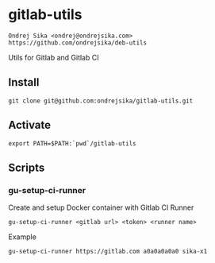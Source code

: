# gitlab-utils

    Ondrej Sika <ondrej@ondrejsika.com>
    https://github.com/ondrejsika/deb-utils

Utils for Gitlab and Gitlab CI

## Install

```
git clone git@github.com:ondrejsika/gitlab-utils.git
```

## Activate

```
export PATH=$PATH:`pwd`/gitlab-utils
```

## Scripts

### gu-setup-ci-runner

Create and setup Docker container with Gitlab CI Runner

```
gu-setup-ci-runner <gitlab url> <token> <runner name>
```

Example

```
gu-setup-ci-runner https://gitlab.com a0a0a0a0a0 sika-x1

```

